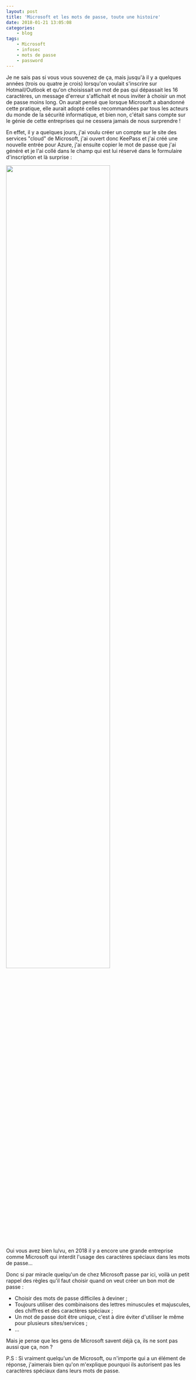 ```yaml
---
layout: post
title: 'Microsoft et les mots de passe, toute une histoire'
date: 2018-01-21 13:05:08
categories:
    - blog
tags:
    - Microsoft
    - infosec
    - mots de passe
    - password
---
```


Je ne sais pas si vous vous souvenez de ça, mais jusqu'à il y a quelques années (trois ou quatre je crois) lorsqu'on voulait s'inscrire sur Hotmail/Outlook et qu'on choisissait un mot de pas qui dépassait les 16 caractères, un message d'erreur s'affichait et nous inviter à choisir un mot de passe moins long. On aurait pensé que lorsque Microsoft a abandonné cette pratique, elle aurait adopté celles recommandées par tous les acteurs du monde de la sécurité informatique, et bien non, c'était sans compte sur le génie de cette entreprises qui ne cessera jamais de nous surprendre !

En effet, il y a quelques jours, j'ai voulu créer un compte sur le site des services "cloud" de Microsoft, j'ai ouvert donc KeePass et j'ai créé une nouvelle entrée pour Azure, j'ai ensuite copier le mot de passe que j'ai généré et je l'ai collé dans le champ qui est lui réservé dans le formulaire d'inscription et là surprise :

<div>
	<img src="{{ site.baseurl }}/images/posts/2018/inscription-microsoft.png" style="width:75%;" />
</div>
<br />

Oui vous avez bien lu/vu, en 2018 il y a encore une grande entreprise  comme Microsoft qui interdit l'usage des caractères spéciaux dans les mots de passe...

Donc si par miracle quelqu'un de chez Microsoft passe par ici, voilà un petit rappel des règles qu'il faut choisir quand on veut créer un bon mot de passe :

* Choisir des mots de passe difficiles à deviner ;
* Toujours utiliser des combinaisons des lettres minuscules et majuscules, des chiffres et des caractères spéciaux ;
* Un mot de passe doit être unique, c'est à dire éviter d'utiliser le même pour plusieurs sites/services ;
* ...

Mais je pense que les gens de Microsoft savent déjà ça, ils ne sont pas aussi que ça, non ?

P.S : Si vraiment quelqu'un de Microsoft, ou n'importe qui a un élément de réponse, j'aimerais  bien qu'on m'explique pourquoi ils autorisent pas les caractères spéciaux dans leurs mots de passe.




